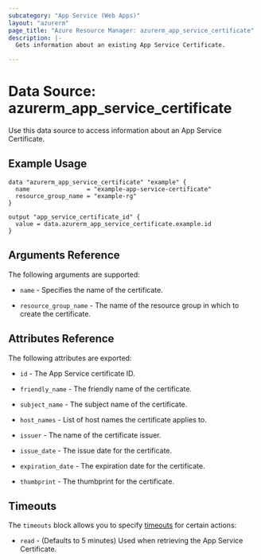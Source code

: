 ```yaml
---
subcategory: "App Service (Web Apps)"
layout: "azurerm"
page_title: "Azure Resource Manager: azurerm_app_service_certificate"
description: |-
  Gets information about an existing App Service Certificate.

---
```


# Data Source: azurerm_app_service_certificate

Use this data source to access information about an App Service Certificate.

## Example Usage

```hcl
data "azurerm_app_service_certificate" "example" {
  name                = "example-app-service-certificate"
  resource_group_name = "example-rg"
}

output "app_service_certificate_id" {
  value = data.azurerm_app_service_certificate.example.id
}
```

## Arguments Reference

The following arguments are supported:

* `name` - Specifies the name of the certificate.

* `resource_group_name` - The name of the resource group in which to create the certificate.

## Attributes Reference

The following attributes are exported:

* `id` - The App Service certificate ID.

* `friendly_name` - The friendly name of the certificate.

* `subject_name` - The subject name of the certificate.

* `host_names` - List of host names the certificate applies to.

* `issuer` - The name of the certificate issuer.

* `issue_date` - The issue date for the certificate.

* `expiration_date` - The expiration date for the certificate.

* `thumbprint` - The thumbprint for the certificate.

## Timeouts

The `timeouts` block allows you to specify [timeouts](https://developer.hashicorp.com/terraform/language/resources/configure#define-operation-timeouts) for certain actions:

* `read` - (Defaults to 5 minutes) Used when retrieving the App Service Certificate.
